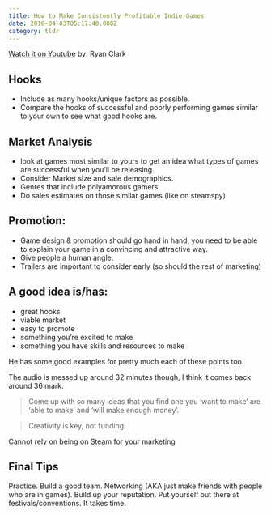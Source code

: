 ```yaml
---
title: How to Make Consistently Profitable Indie Games
date: 2018-04-03T05:17:40.000Z
category: tldr
---
```


[Watch it on Youtube](https://www.youtube.com/watch?time_continue=2&v=LlAc5sBtGkc)
by: Ryan Clark

## Hooks

- Include as many hooks/unique factors as possible.
- Compare the hooks of successful and poorly performing games similar to your own to see what good hooks are.

## Market Analysis

- look at games most similar to yours to get an idea what types of games are successful when you’ll be releasing.
- Consider Market size and sale demographics.
- Genres that include polyamorous gamers.
- Do sales estimates on those similar games (like on steamspy)

## Promotion:

- Game design & promotion should go hand in hand, you need to be able to explain your game in a convincing and attractive way.
- Give people a human angle.
- Trailers are important to consider early (so should the rest of marketing)

## A good idea is/has:

- great hooks
- viable market
- easy to promote
- something you’re excited to make
- something you have skills and resources to make

He has some good examples for pretty much each of these points too.

The audio is messed up around 32 minutes though, I think it comes back around 36 mark.

> Come up with so many ideas that you find one you ‘want to make’ are ‘able to make’ and ‘will make enough money’.

> Creativity is key, not funding.

Cannot rely on being on Steam for your marketing

## Final Tips

Practice.
Build a good team.
Networking (AKA just make friends with people who are in games).
Build up your reputation.
Put yourself out there at festivals/conventions.
It takes time.
